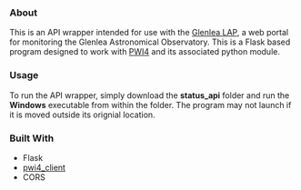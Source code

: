 ### About

This is an API wrapper intended for use with the [Glenlea LAP](https://github.com/pirgalim/Glenlea-LAP), a web portal for monitoring the Glenlea Astronomical Observatory. This is a Flask based program designed to work with [PWI4](https://planewave.com/software-updates/) and its associated python module.

### Usage
To run the API wrapper, simply download the __status_api__ folder and run the **Windows** executable from within the folder. The program may not launch if it is moved outside its orignial location.

### Built With
- Flask
- [pwi4_client](https://www.google.com/url?sa=t&source=web&rct=j&opi=89978449&url=http://planewave.com/files/software/PWI4/python/pwi4_client.py&ved=2ahUKEwiJ7MzXx--JAxVIl4kEHSXJMGgQFnoECBoQAQ&usg=AOvVaw04Qb5ek7fsSVlhyaTCFr3U)
- CORS
